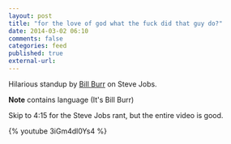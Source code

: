```yaml
---
layout: post
title: "for the love of god what the fuck did that guy do?"
date: 2014-03-02 06:10
comments: false
categories: feed
published: true
external-url:
---
```

Hilarious standup by [Bill Burr](http://www.billburr.com/) on Steve Jobs.

**Note** contains language (It's Bill Burr)

<!--more-->

Skip to 4:15 for the Steve Jobs rant, but the entire video is good.

{% youtube 3iGm4dl0Ys4 %}

